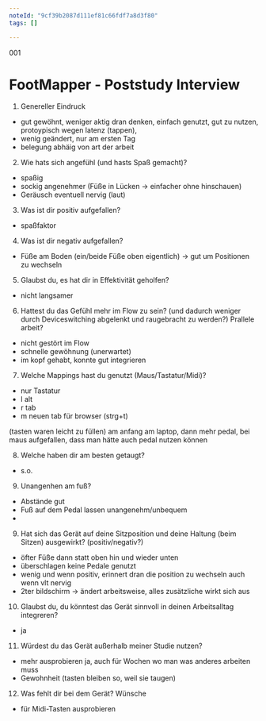 ```yaml
---
noteId: "9cf39b2087d111ef81c66fdf7a8d3f80"
tags: []

---
```


001
# FootMapper - Poststudy Interview

01. Genereller Eindruck
- gut gewöhnt, weniger aktig dran denken, einfach genutzt, gut zu nutzen, protoypisch wegen latenz (tappen), 
- wenig geändert, nur am ersten Tag
- belegung abhäig von art der arbeit

02. Wie hats sich angefühl (und hasts Spaß gemacht)?
- spaßig 
- sockig angenehmer (Füße in Lücken -> einfacher ohne hinschauen)
- Geräusch eventuell nervig (laut)

03. Was ist dir positiv aufgefallen?
- spaßfaktor

04. Was ist dir negativ aufgefallen?
- Füße am Boden (ein/beide Füße oben eigentlich) -> gut um Positionen zu wechseln

05. Glaubst du, es hat dir in Effektivität geholfen? 
- nicht langsamer 

06. Hattest du das Gefühl mehr im Flow zu sein? (und dadurch weniger durch Deviceswitching abgelenkt und raugebracht zu werden?) Prallele arbeit?
- nicht gestört im Flow
- schnelle gewöhnung (unerwartet)
- im kopf gehabt, konnte gut integrieren

07. Welche Mappings hast du genutzt (Maus/Tastatur/Midi)?
- nur Tastatur 
- l alt
- r tab
- m neuen tab für browser  (strg+t)

(tasten waren leicht zu füllen)
am anfang am laptop, dann mehr pedal, bei maus aufgefallen, dass man hätte auch pedal nutzen können

08. Welche haben dir am besten getaugt?
- s.o. 

09. Unangenhen am fuß?
- Abstände gut
- Fuß auf dem Pedal lassen unangenehm/unbequem
- 

09. Hat sich das Gerät auf deine Sitzposition und deine Haltung (beim Sitzen) ausgewirkt? (positiv/negativ?)
- öfter Füße dann statt oben hin und wieder unten
- überschlagen keine Pedale genutzt
- wenig und wenn positiv, erinnert dran die position zu wechseln auch wenn vlt nervig
- 2ter bildschirm -> ändert arbeitsweise, alles zusätzliche wirkt sich aus

10. Glaubst du, du könntest das Gerät sinnvoll in deinen Arbeitsalltag integreren?
- ja 

11. Würdest du das Gerät außerhalb meiner Studie nutzen? 
- mehr ausprobieren ja, auch für Wochen wo man was anderes arbeiten muss
- Gewohnheit (tasten bleiben so, weil sie taugen)

12. Was fehlt dir bei dem Gerät? Wünsche
- für Midi-Tasten ausprobieren 
